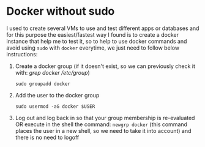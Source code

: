 # Docker without sudo
I used to create several VMs to use and test different apps or databases and for this purpose the easiest/fastest way I found is to create a docker instance that help me to test it, so to help to use docker commands and avoid using `sudo` with `docker` everytime, we just need to follow below instructions:

1. Create a docker group (if it doesn't exist, so we can previously check it with: _grep docker /etc/group_)
    ```
    sudo groupadd docker
    ```
2. Add the user to the docker group
    ```
    sudo usermod -aG docker $USER
    ```
3. Log out and log back in so that your group membership is re-evaluated OR execute in the shell the command: `newgrp docker` (this command places the user in a new shell, so we need to take it into account) and there is no need to logoff

